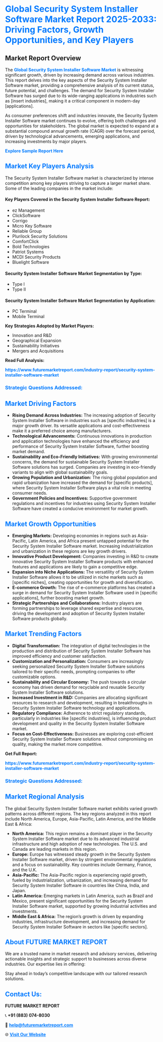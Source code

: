 <h1 style="color: #007BFF;">Global Security System Installer Software Market Report 2025-2033: Driving Factors, Growth Opportunities, and Key Players</h1>

<section id="overview">
<h2>Market Report Overview</h2>
<p>The <a href="https://www.futuremarketreport.com/industry-report/security-system-installer-software-market" style="color: #007BFF; text-decoration: none;"><strong>Global Security System Installer Software Market</strong></a> is witnessing significant growth, driven by increasing demand across various industries. This report delves into the key aspects of the Security System Installer Software market, providing a comprehensive analysis of its current status, future potential, and challenges. The demand for Security System Installer Software has surged due to its wide-ranging applications in industries such as [insert industries], making it a critical component in modern-day [applications].</p>
<p>As consumer preferences shift and industries innovate, the Security System Installer Software market continues to evolve, offering both challenges and opportunities for stakeholders. The global market is expected to expand at a substantial compound annual growth rate (CAGR) over the forecast period, driven by technological advancements, emerging applications, and increasing investments by major players.</p>
</section>

<section id="overview">
<p><a href="https://www.futuremarketreport.com/request-sample/reportId=101248" style="color: #007BFF; text-decoration: none;"><strong>Explore Sample Report Here</strong></a></p>
</section>

<section id="key-players">
<h2 style="color: #007BFF;">Market Key Players Analysis</h2>
<p>The Security System Installer Software market is characterized by intense competition among key players striving to capture a larger market share. Some of the leading companies in the market include:</p>
<h4>Key Players Covered in the Security System Installer Software Report:</h4>
<ul><li>ez Management</li><li>ClickSoftware</li><li>Corrigo</li><li>Micro Key Software</li><li>Reliable Group</li><li>Plurilock Security Solutions</li><li>ComfortClick</li><li>Bold Technologies</li><li>Patriot Systems</li><li>MCDI Security Products</li><li>Bluelight Software</li></ul>
<h4>Security System Installer Software Market Segmentation by Type:</h4>
<ul><li>Type I</li><li>Type II</li></ul>

<h4>Security System Installer Software Market Segmentation by Application:</h4>
<ul><li>PC Terminal</li><li>Mobile Terminal</li></ul>
<p><strong>Key Strategies Adopted by Market Players:</strong></p>
<ul>
<li>Innovation and R&D</li>
<li>Geographical Expansion</li>
<li>Sustainability Initiatives</li>
<li>Mergers and Acquisitions</li>
</ul>
</section>

<section>
<p><strong>Read Full Analysis: </strong></p><a href="https://www.futuremarketreport.com/industry-report/security-system-installer-software-market" style="color: #007BFF; text-decoration: none;"><strong>https://www.futuremarketreport.com/industry-report/security-system-installer-software-market</strong></a>
<h3 style="color: #007BFF;">Strategic Questions Addressed:</h3>
</section>

<section id="driving-factors">
<h2 style="color: #007BFF;">Market Driving Factors</h2>
<ul>
<li><strong>Rising Demand Across Industries:</strong> The increasing adoption of Security System Installer Software in industries such as [specific industries] is a major growth driver. Its versatile applications and cost-effectiveness make it a preferred choice among manufacturers.</li>
<li><strong>Technological Advancements:</strong> Continuous innovations in production and application technologies have enhanced the efficiency and performance of Security System Installer Software, further boosting market demand.</li>
<li><strong>Sustainability and Eco-Friendly Initiatives:</strong> With growing environmental concerns, the demand for sustainable Security System Installer Software solutions has surged. Companies are investing in eco-friendly variants to align with global sustainability goals.</li>
<li><strong>Growing Population and Urbanization:</strong> The rising global population and rapid urbanization have increased the demand for [specific products], where Security System Installer Software plays a vital role in meeting consumer needs.</li>
<li><strong>Government Policies and Incentives:</strong> Supportive government regulations and incentives for industries using Security System Installer Software have created a conducive environment for market growth.</li>
</ul>
</section>

<section id="growth-opportunities">
<h2 style="color: #007BFF;">Market Growth Opportunities</h2>
<ul>
<li><strong>Emerging Markets:</strong> Developing economies in regions such as Asia-Pacific, Latin America, and Africa present untapped potential for the Security System Installer Software market. Increasing industrialization and urbanization in these regions are key growth drivers.</li>
<li><strong>Innovative Product Development:</strong> Companies investing in R&D to create innovative Security System Installer Software products with enhanced features and applications are likely to gain a competitive edge.</li>
<li><strong>Expansion into Niche Applications:</strong> The versatility of Security System Installer Software allows it to be utilized in niche markets such as [specific niches], creating opportunities for growth and diversification.</li>
<li><strong>E-commerce Growth:</strong> The rise of e-commerce platforms has created a surge in demand for Security System Installer Software used in [specific applications], further boosting market growth.</li>
<li><strong>Strategic Partnerships and Collaborations:</strong> Industry players are forming partnerships to leverage shared expertise and resources, driving the development and adoption of Security System Installer Software products globally.</li>
</ul>
</section>

<section id="trending-factors">
<h2 style="color: #007BFF;">Market Trending Factors</h2>
<ul>
<li><strong>Digital Transformation:</strong> The integration of digital technologies in the production and distribution of Security System Installer Software has improved efficiency and customer satisfaction.</li>
<li><strong>Customization and Personalization:</strong> Consumers are increasingly seeking personalized Security System Installer Software solutions tailored to their specific needs, prompting companies to offer customizable options.</li>
<li><strong>Sustainability and Circular Economy:</strong> The push towards a circular economy has driven demand for recyclable and reusable Security System Installer Software solutions.</li>
<li><strong>Increased Investment in R&D:</strong> Companies are allocating significant resources to research and development, resulting in breakthroughs in Security System Installer Software technology and applications.</li>
<li><strong>Regulatory Compliance:</strong> Adherence to strict regulatory standards, particularly in industries like [specific industries], is influencing product development and quality in the Security System Installer Software market.</li>
<li><strong>Focus on Cost-Effectiveness:</strong> Businesses are exploring cost-efficient Security System Installer Software solutions without compromising on quality, making the market more competitive.</li>
</ul>
</section>

<section>
<p><strong>Get Full Report: </strong></p><a href="https://www.futuremarketreport.com/industry-report/security-system-installer-software-market" style="color: #007BFF; text-decoration: none;"><strong>https://www.futuremarketreport.com/industry-report/security-system-installer-software-market</strong></a>
<h3 style="color: #007BFF;">Strategic Questions Addressed:</h3>
</section>


<section id="regional-analysis">
<h2 style="color: #007BFF;">Market Regional Analysis</h2>
<p>The global Security System Installer Software market exhibits varied growth patterns across different regions. The key regions analyzed in this report include North America, Europe, Asia-Pacific, Latin America, and the Middle East & Africa:</p>
<ul>
<li><strong>North America:</strong> This region remains a dominant player in the Security System Installer Software market due to its advanced industrial infrastructure and high adoption of new technologies. The U.S. and Canada are leading markets in this region.</li>
<li><strong>Europe:</strong> Europe has witnessed steady growth in the Security System Installer Software market, driven by stringent environmental regulations and a focus on sustainability. Key countries include Germany, France, and the U.K.</li>
<li><strong>Asia-Pacific:</strong> The Asia-Pacific region is experiencing rapid growth, fueled by industrialization, urbanization, and increasing demand for Security System Installer Software in countries like China, India, and Japan.</li>
<li><strong>Latin America:</strong> Emerging markets in Latin America, such as Brazil and Mexico, present significant opportunities for the Security System Installer Software market, supported by growing industrial activities and investments.</li>
<li><strong>Middle East & Africa:</strong> The region’s growth is driven by expanding industries, infrastructure development, and increasing demand for Security System Installer Software in sectors like [specific sectors].</li>
</ul>
</section>

<footer>
<h2 style="color: #007BFF;">About FUTURE MARKET REPORT</h2>
<p>We are a trusted name in market research and advisory services, delivering actionable insights and strategic support to businesses across diverse industries. Our expertise lies in offering:</p>

<p>Stay ahead in today’s competitive landscape with our tailored research solutions.</p>

<h2 style="color: #007BFF;">Contact Us:</h2>
<p><strong>FUTURE MARKET REPORT</strong></p>
<p>📞 <strong>+91 (883) 074-8030</strong></p>
<p>📧 <strong><a href="mailto:help@futuremarketreport.com" style="color: #007BFF;">help@futuremarketreport.com</a></strong></p>
<p>🌐 <strong><a href="https://www.futuremarketreport.com/" style="color: #007BFF;">Visit Our Website</a></strong></p>
</footer>
